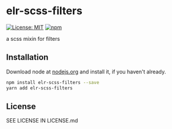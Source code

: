 # elr-scss-filters

[![License: MIT](https://img.shields.io/badge/License-MIT-yellow.svg)](https://opensource.org/licenses/MIT)
[![npm](https://img.shields.io/npm/dm/elr-scss-filters.svg?style=flat)](https://npmjs.com/package/elr-scss-filters)

a scss mixin for filters

## Installation

Download node at [nodejs.org](http://nodejs.org) and install it, if you haven't already.

```sh
npm install elr-scss-filters --save
yarn add elr-scss-filters
```

## License

SEE LICENSE IN LICENSE.md
